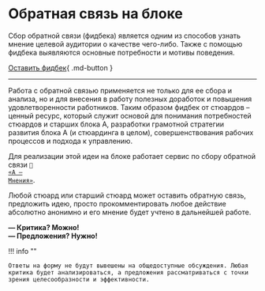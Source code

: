 # Обратная связь на блоке
Сбор обратной связи (фидбека) является одним из способов узнать мнение целевой аудитории о качестве чего-либо. Также с помощью фидбека выявляются основные потребности и мотивы поведения. 

[Оставить фидбек](https://forms.yandex.ru/cloud/6171388724395acafe4ec871/){ .md-button }

---

Работа с обратной связью применяется не только для ее сбора и анализа, но и для внесения в работу полезных доработок и повышения удовлетворенности работников.
Таким образом фидбек от стюардов – ценный ресурс, который служит основой для понимания потребностей стюардов и старших блока А, разработки грамотной стратегии развития блока А (и стюардинга в целом), совершенствования рабочих процессов и подхода к управлению. 

Для реализации этой идеи на блоке работает сервис по сбору обратной связи <code>🔗 <a href="https://forms.yandex.ru/cloud/6171388724395acafe4ec871/">«А — Мнения»</a></code>. 

Любой стюард или старший стюард может оставить обратную связь, предложить идею, просто прокомментировать любое действие абсолютно анонимно и его мнение будет учтено в дальнейшей работе.

**— Критика? Можно!<br>
— Предложения? Нужно!**

!!! info ""

    Ответы на форму не будут вывешены на общедоступные обсуждения. Любая критика будет анализироваться, а предложения рассматриваться с точки зрения целесообразности и эффективности.
